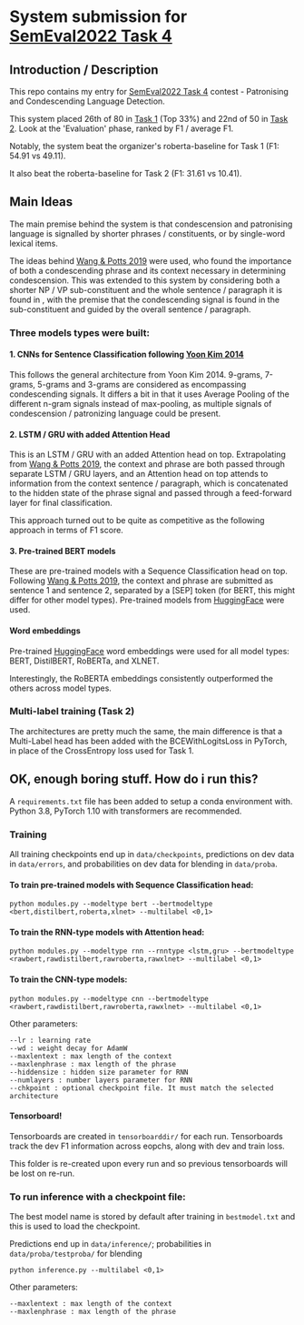 # System submission for [SemEval2022 Task 4](https://sites.google.com/view/pcl-detection-semeval2022/)

## Introduction / Description

This repo contains my entry for [SemEval2022 Task 4](https://sites.google.com/view/pcl-detection-semeval2022/) contest - Patronising and Condescending Language Detection.

This system placed 26th of 80 in [Task 1](https://competitions.codalab.org/competitions/34344#results) (Top 33%) and 22nd of 50 in [Task 2](https://competitions.codalab.org/competitions/34344#results). Look at the 'Evaluation' phase, ranked by F1 / average F1.

Notably, the system beat the organizer's roberta-baseline for Task 1 (F1: 54.91 vs 49.11).

It also beat the roberta-baseline for Task 2 (F1: 31.61 vs 10.41).

## Main Ideas

The main premise behind the system is that condescension and patronising language is signalled by shorter phrases / constituents, or by single-word lexical items. 

The ideas behind [Wang & Potts 2019](https://arxiv.org/abs/1909.11272) were used, who found the importance of both a condescending phrase and its context necessary in determining condescension. This was extended to this system by considering both a shorter NP / VP sub-constituent and the whole sentence / paragraph it is found in , with the premise that the condescending signal is found in the sub-constituent and guided by the overall sentence / paragraph.

### Three models types were built:
#### 1. CNNs for Sentence Classification following [Yoon Kim 2014](https://arxiv.org/pdf/1408.5882.pdf)
This follows the general architecture from Yoon Kim 2014. 9-grams, 7-grams, 5-grams and 3-grams are considered as encompassing condescending signals. It differs a bit in that it uses Average Pooling of the different n-gram signals instead of max-pooling, as multiple signals of condescension / patronizing language could be present.

#### 2. LSTM / GRU with added Attention Head
This is an LSTM / GRU with an added Attention head on top. Extrapolating from [Wang & Potts 2019](https://arxiv.org/abs/1909.11272), the context and phrase are both passed through separate LSTM / GRU layers, and an Attention head on top attends to information from the context sentence / paragraph, which is concatenated to the hidden state of the phrase signal and passed through a feed-forward layer for final classification. 

This approach turned out to be quite as competitive as the following approach in terms of F1 score. 

#### 3. Pre-trained BERT models 
These are pre-trained models with a Sequence Classification head on top. Following [Wang & Potts 2019](https://arxiv.org/abs/1909.11272), the context and phrase are submitted as sentence 1 and sentence 2, separated by a [SEP] token (for BERT, this might differ for other model types). Pre-trained models from [HuggingFace](https://huggingface.co/) were used.


#### Word embeddings
Pre-trained [HuggingFace](https://huggingface.co/) word embeddings were used for all model types: BERT, DistilBERT, RoBERTa, and XLNET. 

Interestingly, the RoBERTA embeddings consistently outperformed the others across model types. 

### Multi-label training (Task 2)

The architectures are pretty much the same, the main difference is that a Multi-Label head has been added with the BCEWithLogitsLoss in PyTorch, in place of the CrossEntropy loss used for Task 1. 


## OK, enough boring stuff. How do i run this?

A ```requirements.txt``` file has been added to setup a conda environment with. Python 3.8, PyTorch 1.10 with transformers are recommended. 

### Training

All training checkpoints end up in ```data/checkpoints```, predictions on dev data in ```data/errors```, and probabilities on dev data for blending in ```data/proba```.

#### To train pre-trained models with Sequence Classification head:
```
python modules.py --modeltype bert --bertmodeltype <bert,distilbert,roberta,xlnet> --multilabel <0,1>
```

#### To train the RNN-type models with Attention head:
```
python modules.py --modeltype rnn --rnntype <lstm,gru> --bertmodeltype <rawbert,rawdistilbert,rawroberta,rawxlnet> --multilabel <0,1>
```

#### To train the CNN-type models:
```
python modules.py --modeltype cnn --bertmodeltype <rawbert,rawdistilbert,rawroberta,rawxlnet> --multilabel <0,1>
```

Other parameters:
```
--lr : learning rate
--wd : weight decay for AdamW
--maxlentext : max length of the context
--maxlenphrase : max length of the phrase
--hiddensize : hidden size parameter for RNN
--numlayers : number layers parameter for RNN
--chkpoint : optional checkpoint file. It must match the selected architecture
```

#### Tensorboard!

Tensorboards are created in ```tensorboarddir/``` for each run. Tensorboards track the dev F1 information across eopchs, along with dev and train loss. 

This folder is re-created upon every run and so previous tensorboards will be lost on re-run. 


### To run inference with a checkpoint file:

The best model name is stored by default after training in ```bestmodel.txt``` and this is used to load the checkpoint. 

Predictions end up in ```data/inference/```; probabilities in ```data/proba/testproba/``` for blending

```
python inference.py --multilabel <0,1>
```

Other parameters:
```
--maxlentext : max length of the context
--maxlenphrase : max length of the phrase
```






